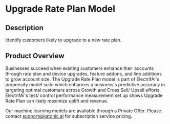 # Upgrade Rate Plan Model

## Description
Identify customers likely to upgrade to a new rate plan.

## Product Overview
Businesses succeed when existing customers enhance their accounts through rate plan and device upgrades, feature addons, and line additions to grow account size.
The Upgrade Rate Plan model is part of ElectrifAi's propensity model suite which enhances a business's predictive accuracy in targeting optimal customers across
Growth and Cross Sell/ Upsell efforts. ElectrifAi's test/ control performance measurement set up shows Upgrade Rate Plan can likely maximize uplift and revenue.
 
Our machine learning models are available through a Private Offer. Please contact support@katonic.ai for subscription service pricing.
